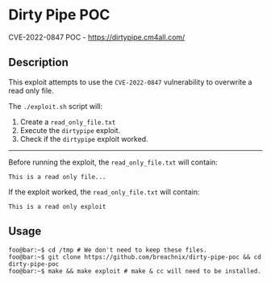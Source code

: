 # Dirty Pipe POC
CVE-2022-0847 POC - https://dirtypipe.cm4all.com/

## Description
This exploit attempts to use the `CVE-2022-0847` vulnerability to overwrite a read only file.

The `./exploit.sh` script will:
1. Create a `read_only_file.txt`
2. Execute the `dirtypipe` exploit.
3. Check if the `dirtypipe` exploit worked.
---
Before running the exploit, the `read_only_file.txt` will contain:
```
This is a read only file...
```

If the exploit worked, the `read_only_file.txt` will contain:
```
This is a read only exploit
```

## Usage
```console
foo@bar:~$ cd /tmp # We don't need to keep these files.
foo@bar:~$ git clone https://github.com/breachnix/dirty-pipe-poc && cd dirty-pipe-poc
foo@bar:~$ make && make exploit # make & cc will need to be installed.
```
